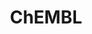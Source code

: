 ---
bigquery: https://console.cloud.google.com/bigquery?p=patents-public-data&d=ebi_chembl&page=dataset
citation: '"The ChEMBL database in 2017." Anna Gaulton, Anne Hersey, Michał Nowotka,
  A Patrícia Bento, Jon Chambers, David Mendez, Prudence Mutowo, Francis Atkinson,
  Louisa J Bellis, Elena Cibrián-Uhalte, Mark Davies, Nathan Dedman, Anneli Karlsson,
  María Paula Magariños, John P Overington, George Papadatos, Ines Smit, Andrew R
  Leach Nucleic acids Research (2017) 45 (Database Issue), D945-D954'
contributors: European Bioinformatics Institute
cost: None
description: ChEMBL Data is a manually curated database of small molecules used in
  drug discovery, including information about existing patented drugs.
documentation: 'schema: https://www.ebi.ac.uk/chembl/db_schema


  '
last_edit: Mon, 04 Apr 2022 19:07:30 GMT
location: https://console.cloud.google.com/marketplace/product/google_patents_public_datasets/chembl
maintained_by: EMBL-EBI, an outstation of European Molecular Biology Laboratory
related_publications: '

  ChEMBL: towards direct deposition of bioassay data.


  Mendez D, Gaulton A, Bento AP, Chambers J, De Veij M, Félix E, Magariños MP, Mosquera
  JF, Mutowo P, Nowotka M, Gordillo-Marañón M, Hunter F, Junco L, Mugumbate G, Rodriguez-Lopez
  M, Atkinson F, Bosc N, Radoux CJ, Segura-Cabrera A, Hersey A, Leach AR.


  — Nucleic Acids Res. 2019; 47(D1):D930-D940. doi: 10.1093/nar/gky1075

  '
schema_fields: '[''withdrawn_flag'', ''site_id'', ''mol_hrac_id'', ''parent_id'',
  ''l2'', ''type'', ''activity_id'', ''published_units'', ''smarts'', ''mol_atc_id'',
  ''molecular_species'', ''l8'', ''indref_id'', ''rtb'', ''parent_go_id'', ''heavy_atoms'',
  ''related_tid'', ''class_type'', ''chembl_id'', ''domain_id'', ''level1_description'',
  ''mechanism_of_action'', ''sei'', ''domain_description'', ''black_box_warning'',
  ''targrel_id'', ''relationship_desc'', ''metabolite_record_id'', ''cpd_str_alert_id'',
  ''withdrawn_class'', ''hrac_class_id'', ''toid'', ''l7'', ''ddd_value'', ''topical'',
  ''le'', ''withdrawn_country'', ''standard_units'', ''short_name'', ''assay_strain'',
  ''assay_organism'', ''submission_date'', ''published_relation'', ''parameter_value'',
  ''qudt_units'', ''cell_ontology_id'', ''sitecomp_id'', ''assay_desc'', ''journal'',
  ''ddd_comment'', ''drug_product_flag'', ''active_molregno'', ''protein_class_desc'',
  ''comments'', ''level1'', ''patent_id'', ''mesh_heading'', ''published_value'',
  ''set_name'', ''activity_count'', ''src_id'', ''withdrawn_reason'', ''as_id'', ''ro3_pass'',
  ''molfile'', ''mol_frac_id'', ''relation'', ''normal_range_min'', ''stat'', ''published_type'',
  ''applicant_full_name'', ''publication_number'', ''product_id'', ''pathway_key'',
  ''annotation'', ''orig_description'', ''hba_lipinski'', ''alogp'', ''component_synonym'',
  ''first_in_class'', ''mw_freebase'', ''site_residues'', ''std_act_id'', ''trade_name'',
  ''data_validity_comment'', ''relationship'', ''source_domain_id'', ''cidx'', ''tid'',
  ''formulation_id'', ''cell_name'', ''volume'', ''log_id'', ''ridx'', ''pchembl_value'',
  ''natural_product'', ''warning_description'', ''standard_value'', ''doc_id'', ''efo_id'',
  ''prod_pat_id'', ''variant_id'', ''assay_tissue'', ''clo_id'', ''mec_id'', ''patent_no'',
  ''ddd_id'', ''alert_id'', ''innovator_company'', ''tid_fixed'', ''action_type'',
  ''bao_format'', ''protclasssyn_id'', ''acd_most_bpka'', ''helm_notation'', ''usan_year'',
  ''major_class'', ''bao_id'', ''ref_id'', ''molsyn_id'', ''upper_value'', ''db_version'',
  ''withdrawn_year'', ''standard_inchi_key'', ''acd_logd'', ''synonyms'', ''issue'',
  ''parenteral'', ''definition'', ''mecref_id'', ''l5'', ''irac_class_id'', ''last_active'',
  ''assay_param_id'', ''caloha_id'', ''selectivity_comment'', ''warning_year'', ''organism'',
  ''binding_site_comment'', ''oral'', ''mol_irac_id'', ''usan_substem'', ''hbd_lipinski'',
  ''path'', ''description'', ''nda_type'', ''authors'', ''research_stem'', ''ref_type'',
  ''chebi_par_id'', ''compsyn_id'', ''res_stem_id'', ''who_extra'', ''cell_source_organism'',
  ''potential_duplicate'', ''level2'', ''compd_id'', ''compound_name'', ''mechanism_comment'',
  ''ingredient'', ''hba'', ''species_group_flag'', ''efo_term'', ''mw_monoisotopic'',
  ''warnref_id'', ''delist_flag'', ''standard_upper_value'', ''oc_id'', ''updated_on'',
  ''standard_type'', ''frac_code'', ''assay_source'', ''therapeutic_flag'', ''label'',
  ''l6'', ''mc_target_name'', ''curated_by'', ''updated_by'', ''cx_logp'', ''num_ro5_violations'',
  ''level4_description'', ''domain_type'', ''frac_class_id'', ''dosage_form'', ''usan_stem_id'',
  ''atc_code'', ''disease_efficacy'', ''bto_id'', ''usan_stem'', ''qed_weighted'',
  ''value'', ''ref_url'', ''level3_description'', ''mc_organism'', ''entity_type'',
  ''title'', ''full_mwt'', ''usan_stem_definition'', ''stem'', ''inorganic_flag'',
  ''relationship_type'', ''cx_most_apka'', ''target_mapping'', ''aidx'', ''source'',
  ''co_stem_id'', ''syn_type'', ''homologue'', ''country'', ''molecular_mechanism'',
  ''predbind_id'', ''full_molformula'', ''num_alerts'', ''met_id'', ''canonical_smiles'',
  ''subgroup'', ''enzyme_tid'', ''who_name'', ''warning_type'', ''cell_source_tax_id'',
  ''max_phase_for_ind'', ''molecule_type'', ''rgid'', ''protein_class_synonym'', ''parent_molregno'',
  ''parameter_type'', ''acd_logp'', ''warning_class'', ''accession'', ''irac_code'',
  ''smid'', ''start_position'', ''text_value'', ''assay_tax_id'', ''mutation'', ''activity_comment'',
  ''src_compound_id'', ''priority'', ''met_comment'', ''end_position'', ''assay_category'',
  ''tissue_id'', ''drug_substance_flag'', ''availability_type'', ''targcomp_id'',
  ''go_id'', ''route'', ''standard_inchi'', ''l1'', ''approval_date'', ''src_short_name'',
  ''hbd'', ''mc_target_type'', ''src_description'', ''num_lipinski_ro5_violations'',
  ''sequence'', ''previous_company'', ''protein_class_id'', ''lle'', ''ass_cls_map_id'',
  ''uo_units'', ''src_assay_id'', ''ddd_admr'', ''psa'', ''name'', ''assay_id'', ''substrate_record_id'',
  ''molregno'', ''level4'', ''pathway_id'', ''class_level'', ''entity_id'', ''target_type'',
  ''cx_most_bpka'', ''indication_class'', ''chirality'', ''assay_subcellular_fraction'',
  ''comp_go_id'', ''bao_endpoint'', ''parent_type'', ''assay_class_id'', ''assay_cell_type'',
  ''sequence_md5sum'', ''idx'', ''stem_class'', ''standard_flag'', ''component_id'',
  ''l3'', ''max_phase'', ''confidence_score'', ''result_flag'', ''enzyme_name'', ''job_id'',
  ''cell_id'', ''level5'', ''cellosaurus_id'', ''mc_target_accession'', ''ddd_units'',
  ''record_id'', ''patent_use_code'', ''level2_description'', ''direct_interaction'',
  ''target_desc'', ''downgraded'', ''drugind_id'', ''aspect'', ''cl_lincs_id'', ''met_conversion'',
  ''last_page'', ''cell_description'', ''units'', ''doi'', ''assay_type'', ''alert_set_id'',
  ''compound_key'', ''tbl'', ''prodrug'', ''patent_expire_date'', ''warning_id'',
  ''mc_tax_id'', ''normal_range_max'', ''db_source'', ''active_ingredient'', ''acd_most_apka'',
  ''bei'', ''aromatic_rings'', ''pubmed_id'', ''biocomp_id'', ''warning_country'',
  ''hrac_code'', ''l4'', ''prediction_method'', ''company'', ''dosed_ingredient'',
  ''standard_relation'', ''ad_type'', ''cx_logd'', ''drug_record_id'', ''creation_date'',
  ''curation_comment'', ''polymer_flag'', ''ap_id'', ''first_approval'', ''status'',
  ''year'', ''component_type'', ''doc_type'', ''tax_id'', ''domain_name'', ''strength'',
  ''version'', ''metref_id'', ''standard_text_value'', ''abstract'', ''cell_source_tissue'',
  ''assay_test_type'', ''comp_class_id'', ''uberon_id'', ''level3'', ''isoform'',
  ''first_page'', ''site_name'', ''pref_name'', ''actsm_id'', ''alert_name'', ''mesh_id'',
  ''confidence'', ''structure_type'']'
shortname: chembl
tags:
- biotechnology
- health
- chemical
- bioinformatics
- medical
terms_of_use: CC BY-SA 3.0
title: ChEMBL
uuid: e232a192-965c-4ec9-904c-155b6dfe56c5
---